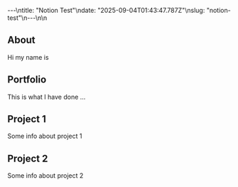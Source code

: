 ---\ntitle: "Notion Test"\ndate: "2025-09-04T01:43:47.787Z"\nslug: "notion-test"\n---\n\n
## About

Hi my name is


## Portfolio

This is what I have done …


## Project 1

Some info about project 1


## Project 2

Some info about project 2

